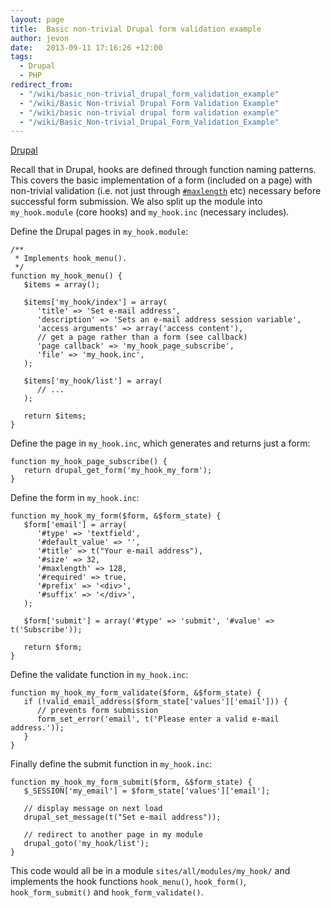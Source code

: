 ```yaml
---
layout: page
title:  Basic non-trivial Drupal form validation example
author: jevon
date:   2013-09-11 17:16:26 +12:00
tags:
  - Drupal
  - PHP
redirect_from:
  - "/wiki/basic_non-trivial_drupal_form_validation_example"
  - "/wiki/Basic Non-trivial Drupal Form Validation Example"
  - "/wiki/basic non-trivial drupal form validation example"
  - "/wiki/Basic_Non-trivial_Drupal_Form_Validation_Example"
---
```


[Drupal](Drupal.md)

Recall that in Drupal, hooks are defined through function naming patterns. This covers the basic implementation of a form (included on a page) with non-trivial validation (i.e. not just through <a href="https://api.drupal.org/api/drupal/developer!topics!forms_api_reference.html/7">`#maxlength`</a> etc) necessary before successful form submission. We also split up the module into `my_hook.module` (core hooks) and `my_hook.inc` (necessary includes).

Define the Drupal pages in `my_hook.module`:

```
/**
 * Implements hook_menu().
 */
function my_hook_menu() {
   $items = array();

   $items['my_hook/index'] = array(
      'title' => 'Set e-mail address',
      'description' => 'Sets an e-mail address session variable',
      'access arguments' => array('access content'),
      // get a page rather than a form (see callback)
      'page callback' => 'my_hook_page_subscribe',
      'file' => 'my_hook.inc',
   );

   $items['my_hook/list'] = array(
      // ...
   );

   return $items;
}
```

Define the page in `my_hook.inc`, which generates and returns just a form:

```
function my_hook_page_subscribe() {
   return drupal_get_form('my_hook_my_form');
}
```

Define the form in `my_hook.inc`:

```
function my_hook_my_form($form, &$form_state) {
   $form['email'] = array(
      '#type' => 'textfield',
      '#default_value' => '',
      '#title' => t("Your e-mail address"),
      '#size' => 32,
      '#maxlength' => 128,
      '#required' => true,
      '#prefix' => '<div>',
      '#suffix' => '</div>',
   );

   $form['submit'] = array('#type' => 'submit', '#value' => t('Subscribe'));

   return $form;
}
```

Define the validate function in `my_hook.inc`:

```
function my_hook_my_form_validate($form, &$form_state) {
   if (!valid_email_address($form_state['values']['email'])) {
      // prevents form submission
      form_set_error('email', t('Please enter a valid e-mail address.'));
   }
}
```

Finally define the submit function in `my_hook.inc`:

```
function my_hook_my_form_submit($form, &$form_state) {
   $_SESSION['my_email'] = $form_state['values']['email'];

   // display message on next load
   drupal_set_message(t("Set e-mail address"));

   // redirect to another page in my module
   drupal_goto('my_hook/list');
}
```

This code would all be in a module `sites/all/modules/my_hook/` and implements the hook functions `hook_menu()`, `hook_form()`, `hook_form_submit()` and `hook_form_validate()`.
